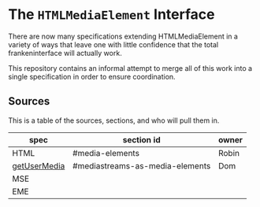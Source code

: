 # The `HTMLMediaElement` Interface

There are now many specifications extending HTMLMediaElement in a variety of ways that leave one
with little confidence that the total frankeninterface will actually work.

This repository contains an informal attempt to merge all of this work into a single specification
in order to ensure coordination.

## Sources

This is a table of the sources, sections, and who will pull them in.

spec   | section id | owner
-------|------------|------
 HTML  |#media-elements|Robin
[getUserMedia](http://w3c.github.io/mediacapture-main/getusermedia.html)|#mediastreams-as-media-elements|Dom
MSE| |
EME| |
